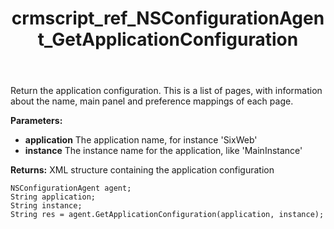 ﻿---
title: crmscript_ref_NSConfigurationAgent_GetApplicationConfiguration
description: String GetApplicationConfiguration(String application, String instance)
intellisense: NSConfigurationAgent.GetApplicationConfiguration
keywords: NSConfigurationAgent,GetApplicationConfiguration
so.topic: reference
---

Return the application configuration. This is a list of pages, with information about the name, main panel and preference mappings of each page.

**Parameters:**
 - **application** The application name, for instance 'SixWeb'
 - **instance** The instance name for the application, like 'MainInstance'

**Returns:** XML structure containing the application configuration

```crmscript
NSConfigurationAgent agent;
String application;
String instance;
String res = agent.GetApplicationConfiguration(application, instance);
```

